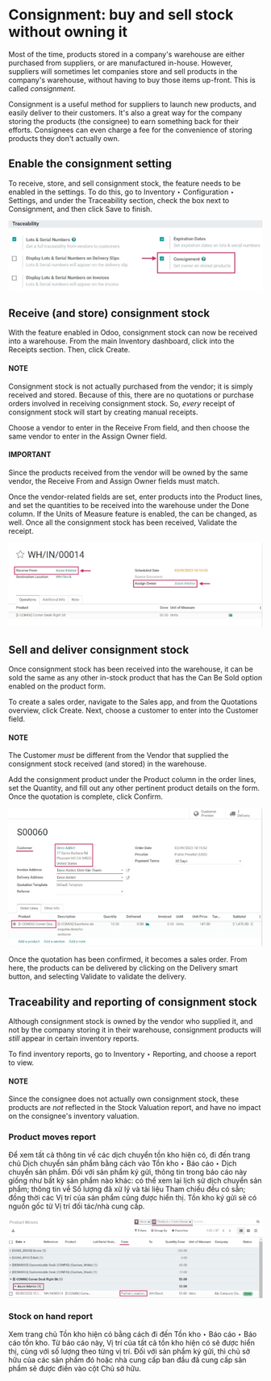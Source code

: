 # Consignment: buy and sell stock without owning it

Most of the time, products stored in a company's warehouse are either purchased from suppliers, or
are manufactured in-house. However, suppliers will sometimes let companies store and sell products
in the company's warehouse, without having to buy those items up-front. This is called
*consignment*.

Consignment is a useful method for suppliers to launch new products, and easily deliver to their
customers. It's also a great way for the company storing the products (the consignee) to earn
something back for their efforts. Consignees can even charge a fee for the convenience of storing
products they don't actually own.

## Enable the consignment setting

To receive, store, and sell consignment stock, the feature needs to be enabled in the settings. To
do this, go to Inventory ‣ Configuration ‣ Settings, and under the
Traceability section, check the box next to Consignment, and then click
Save to finish.

![Enabled Consignment setting in Inventory configuration.](../../../../../_images/owned-stock-enable-consignment.png)

## Receive (and store) consignment stock

With the feature enabled in Odoo, consignment stock can now be received into a warehouse. From the
main Inventory dashboard, click into the Receipts section. Then, click
Create.

#### NOTE
Consignment stock is not actually purchased from the vendor; it is simply received and stored.
Because of this, there are no quotations or purchase orders involved in receiving consignment
stock. So, *every* receipt of consignment stock will start by creating manual receipts.

Choose a vendor to enter in the Receive From field, and then choose the same vendor to
enter in the Assign Owner field.

#### IMPORTANT
Since the products received from the vendor will be owned by the same vendor, the
Receive From and Assign Owner fields must match.

Once the vendor-related fields are set, enter products into the Product lines, and set
the quantities to be received into the warehouse under the Done column. If the
Units of Measure feature is enabled, the  can be changed,
as well. Once all the consignment stock has been received, Validate the receipt.

![Matching vendor fields in consignment Receipt creation.](../../../../../_images/owned-stock-receipt-fields.png)

## Sell and deliver consignment stock

Once consignment stock has been received into the warehouse, it can be sold the same as any other
in-stock product that has the Can Be Sold option enabled on the product form.

To create a sales order, navigate to the Sales app, and from the
Quotations overview, click Create. Next, choose a customer to enter into the
Customer field.

#### NOTE
The Customer *must* be different from the Vendor that supplied the
consignment stock received (and stored) in the warehouse.

Add the consignment product under the Product column in the order lines, set the
Quantity, and fill out any other pertinent product details on the form. Once the
quotation is complete, click Confirm.

![Sales order of consignment stock.](../../../../../_images/owned-stock-sales-order.png)

Once the quotation has been confirmed, it becomes a sales order. From here, the products can be
delivered by clicking on the Delivery smart button, and selecting Validate
to validate the delivery.

## Traceability and reporting of consignment stock

Although consignment stock is owned by the vendor who supplied it, and not by the company storing it
in their warehouse, consignment products will *still* appear in certain inventory reports.

To find inventory reports, go to Inventory ‣ Reporting, and choose a report to
view.

#### NOTE
Since the consignee does not actually own consignment stock, these products are *not* reflected
in the Stock Valuation report, and have no impact on the consignee's inventory
valuation.

### Product moves report

Để xem tất cả thông tin về các dịch chuyển tồn kho hiện có, đi đến trang chủ Dịch chuyển sản phẩm bằng cách vào Tồn kho ‣ Báo cáo ‣ Dịch chuyển sản phẩm. Đối với sản phẩm ký gửi, thông tin trong báo cáo này giống như bất kỳ sản phẩm nào khác: có thể xem lại lịch sử dịch chuyển sản phẩm; thông tin về Số lượng đã xử lý và tài liệu Tham chiếu đều có sẵn; đồng thời các Vị trí của sản phẩm cũng được hiển thị. Tồn kho ký gửi sẽ có nguồn gốc từ Vị trí đối tác/nhà cung cấp.

![Consignment stock moves history.](../../../../../_images/owned-stock-moves-history.png)

### Stock on hand report

Xem trang chủ Tồn kho hiện có bằng cách đi đến Tồn kho ‣ Báo cáo ‣ Báo cáo tồn kho. Từ báo cáo này, Vị trí của tất cả tồn kho hiện có sẽ được hiển thị, cùng với số lượng theo từng vị trí. Đối với sản phẩm ký gửi, thì chủ sở hữu của các sản phẩm đó hoặc nhà cung cấp ban đầu đã cung cấp sản phẩm sẽ được điền vào cột Chủ sở hữu.
